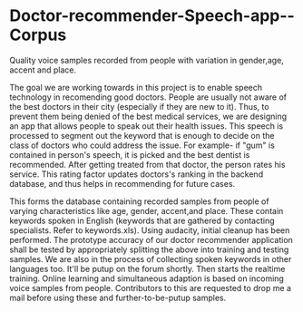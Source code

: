 # Doctor-recommender-Speech-app--Corpus
Quality voice samples recorded from people with variation in gender,age, accent and place.

The goal we are working towards in this project is to enable speech technology in recomending good doctors. People are usually not aware of the best doctors in their city (especially if they are new to it). Thus, to prevent them being denied of the best medical services, we are designing an app that allows people to speak out their health issues. This speech is processed to segment out the keyword that is enough to decide on the class of doctors who could address the issue. For example- if "gum" is contained in person's speech, it is picked and the best dentist is recommended. After getting treated from that doctor, the person rates his service. This rating factor updates doctors's ranking in the backend database, and thus helps in recommending for future cases. 

This forms the database containing recorded samples from people of varying characteristics like age, gender, accent,and place. These contain keywords spoken in English (keywords that are gathered by contacting specialists. Refer to keywords.xls). Using audacity, initial cleanup has been performed.
The prototype accuracy of our doctor recommender application shall be tested by appropriately splitting the above into training and testing samples. We are also in the process of collecting spoken keywords in other languages too. It'll be putup on the forum shortly. Then starts the realtime training. Online learning and simultaneous adaption is based on incoming voice samples from people. Contributors to this are requested to drop me a mail before using these and further-to-be-putup samples.
